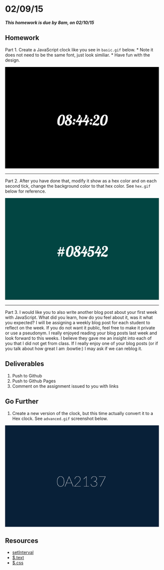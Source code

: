 # 02/09/15

___This homework is due by 8am, on 02/10/15___

## Homework

  Part 1. Create a JavaScript clock like you see in `basic.gif` below.
    * Note it does not need to be the same font, just look similiar.
    * Have fun with the design.

![](./_meta/basic.gif)

----

  Part 2. After you have done that, modify it show as a hex color and on each second tick, change the background color to that hex color. See `hex.gif` below for reference.

![](./_meta/hex.gif)

----

  Part 3. I would like you to also write another blog post about your first week with JavaScript. What did you learn, how do you feel about it, was it what you expected? I will be assigning a weekly blog post for each student to reflect on the week. If you do not want it public, feel free to make it private or use a pseudonym. I really enjoyed reading your blog posts last week and look forward to this weeks. I believe they gave me an insight into each of you that I did not get from class. If I really enjoy one of your blog posts (or if you talk about how great I am :bowtie:) I may ask if we can reblog it.


## Deliverables

1. Push to Github
2. Push to Github Pages
3. Comment on the assignment issued to you with links


## Go Further

  1. Create a new version of the clock, but this time actually convert it to a Hex clock. See `advanced.gif` screenshot below.

![](./_meta/advanced.gif)

## Resources

* [setInterval](https://developer.mozilla.org/en-US/docs/Web/API/WindowTimers.setInterval)
* [$.text](http://api.jquery.com/text/)
* [$.css](http://api.jquery.com/css/)
